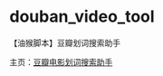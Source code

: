 # douban_video_tool
【油猴脚本】豆瓣划词搜索助手

主页：[豆瓣电影划词搜索助手](https://greasyfork.org/zh-CN/scripts/432337-%E8%B1%86%E7%93%A3%E7%94%B5%E5%BD%B1%E5%88%92%E8%AF%8D%E6%90%9C%E7%B4%A2%E5%8A%A9%E6%89%8B)
